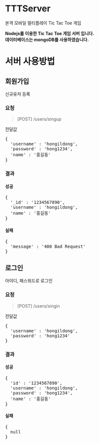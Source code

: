 # TTTServer

본격 모바일 멀티플레이 Tic Tac Toe 게임

**Nodejs를 이용한 Tic Tac Toe 게임 서버 입니다.**<br>
**데이터베이스는 mongoDB를 사용하였습니다.**<br>

# 서버 사용방법                                                                                                                                                             
## 회원가입
신규유저 등록
### 요청
> [POST] /users/singup

전달값
<pre>
{
  'username' : 'hongildong',
  'password' : 'hong1234',
  'name' : '홍길동'
}
</pre>

### 결과
#### 성공
<pre>
{
  '_id' : '1234567890',
  'username' : 'hongildong',
  'name' : '홍길동'
}
</pre>
#### 실패
<pre>
{
  'message' : '400 Bad Request'
}
</pre>

## 로그인
아이디, 패스워드로 로그인
### 요청
> [POST] /users/singin

전달값
<pre>
{
  'username' : 'hongildong',
  'password' : 'hong1234'
}
</pre>
### 결과
#### 성공
<pre>
{
  'id' : '1234567890',
  'username' : 'hongildong',
  'password' : 'hong1234',
  'name' : '홍길동'
}
</pre>
#### 실패
<pre>
{
  null
}
</pre>
